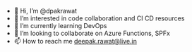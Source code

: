 - 👋 Hi, I’m @dpakrawat
- 👀 I’m interested in code collaboration and CI CD resources
- 🌱 I’m currently learning DevOps
- 💞️ I’m looking to collaborate on Azure Functions, SPFx
- 📫 How to reach me deepak.rawat@live.in

<!---
dpakrawat/dpakrawat is a ✨ special ✨ repository because its `README.md` (this file) appears on your GitHub profile.
You can click the Preview link to take a look at your changes.
--->
